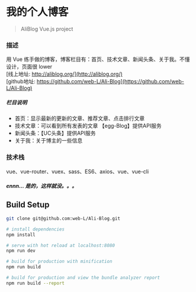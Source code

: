 # 我的个人博客

> AliBlog Vue.js project

### 描述

用 Vue 练手做的博客，博客栏目有：首页、技术文章、新闻头条、关于我。不懂设计，页面很 lower<br>
[线上地址: http://aliblog.org/](http://aliblog.org/)<br>
[github地址: https://github.com/web-L/Ali-Blog](https://github.com/web-L/Ali-Blog)
##### 栏目说明
* 首页：显示最新的更新的文章、推荐文章、点击排行文章
* 技术文章：可以看到所有发表的文章 【egg-Blog】提供API服务
* 新闻头条：【UC头条】提供API服务
* 关于我：关于博主的一些信息
### 技术栈
vue、vue-router、vuex、sass、ES6、axios、vue、vue-cli
##### ennn... 是的，这样就没。。。
## Build Setup

``` bash
git clone git@github.com:web-L/Ali-Blog.git

# install dependencies
npm install

# serve with hot reload at localhost:8080
npm run dev

# build for production with minification
npm run build

# build for production and view the bundle analyzer report
npm run build --report
```